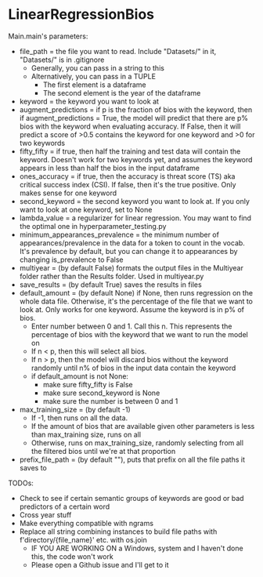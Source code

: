 # LinearRegressionBios

Main.main's parameters:
- file_path = the file you want to read. Include "Datasets/" in it, "Datasets/" is in .gitignore
  - Generally, you can pass in a string to this
  - Alternatively, you can pass in a TUPLE
    - The first element is a dataframe
    - The second element is the year of the dataframe
- keyword = the keyword you want to look at
- augment_predictions = if p is the fraction of bios with the keyword, then if augment_predictions = True, the model will predict that there are p% bios with the keyword when evaluating accuracy. If False, then it will predict a score of >0.5 contains the keyword for one keyword and >0 for two keywords
- fifty_fifty = if true, then half the training and test data will contain the keyword. Doesn't work for two keywords yet, and assumes the keyword appears in less than half the bios in the input dataframe
- ones_accuracy = if true, then the accuracy is threat score (TS) aka critical success index (CSI). If false, then it's the true positive. Only makes sense for one keyword
- second_keyword = the second keyword you want to look at. If you only want to look at one keyword, set to None
- lambda_value = a regularizer for linear regression. You may want to find the optimal one in hyperparameter_testing.py
- minimum_appearances_prevalence = the minimum number of appearances/prevalence in the data for a token to count in the vocab. It's prevalence by default, but you can change it to appearances by changing is_prevalence to False
- multiyear = (by default False) formats the output files in the Multiyear folder rather than the Results folder. Used in multiyear.py
- save_results = (by default True) saves the results in files
- default_amount = (by default None) if None, then runs regression on the whole data file. Otherwise, it's the percentage of the file that we want to look at. Only works for one keyword. Assume the keyword is in p% of bios.
  - Enter number between 0 and 1. Call this n. This represents the percentage of bios with the keyword that we want to run the model on
  - If n < p, then this will select all bios.
  - If n > p, then the model will discard bios without the keyword randomly until n% of bios in the input data contain the keyword
  - if default_amount is not None:
    - make sure fifty_fifty is False
    - make sure second_keyword is None
    - make sure the number is between 0 and 1
- max_training_size = (by default -1) 
  - If -1, then runs on all the data. 
  - If the amount of bios that are available given other parameters is less than max_training size, runs on all
  - Otherwise, runs on max_training_size, randomly selecting from all the filtered bios until we're at that proportion
- prefix_file_path = (by default ""), puts that prefix on all the file paths it saves to


TODOs:
- Check to see if certain semantic groups of keywords are good or bad predictors of a certain word
- Cross year stuff
- Make everything compatible with ngrams
- Replace all string combining instances to build file paths with f'directory/{file_name}' etc. with os.join
  - IF YOU ARE WORKING ON a Windows, system and I haven't done this, the code won't work
  - Please open a Github issue and I'll get to it